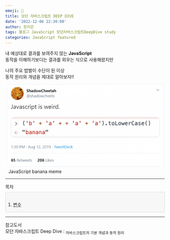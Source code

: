 ```yaml
---
emoji: 🤿
title: 모던 자바스크립트 DEEP DIVE
date: '2022-12-06 22:30:00'
author: 한지은
tags: 블로그 JavaScript 모던자바스크립트DeepDive study
categories: JavaScript featured
---
```


내 예상대로 결과를 보여주지 않는 **JavaScript**  
동작을 이해하기보다는 결과를 외우는 식으로 사용해왔지만

나의 주요 밥벌이 수단이 된 이상  
동작 원리와 개념을 제대로 알아보자!!

![자바스크립트 밈](./javascript-meme.png)

<p class="img-caption" style="margin: -10px 10px 0 10px;">JavaScript banana meme</p>

---

<div class="codebox-title">목차</div>
<div style="border-radius:3px; padding:1em 0 0 0; border: 1px solid rgba(128, 128, 128, 0.256);background: rgba(178, 178, 178, 0.08); margin: 0.5em 0;">

1. [변수](https://jieunhanme.github.io/modern-javascript-deep-dive/01.변수/)

</div>

---

참고도서  
모던 자바스크립트 Deep Dive : <sub>자바스크립트의 기본 개념과 동작 원리</sub>

<br>
<br>
